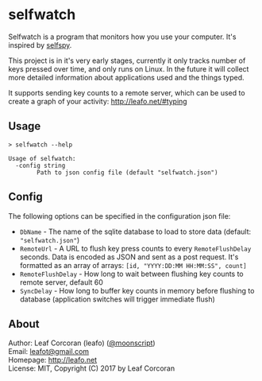
# selfwatch

Selfwatch is a program that monitors how you use your computer. It's inspired by
[selfspy](https://github.com/gurgeh/selfspy).

This project is in it's very early stages, currently it only tracks number of
keys pressed over time, and only runs on Linux. In the future it will collect
more detailed information about applications used and the things typed.

It supports sending key counts to a remote server, which can be used to create
a graph of your activity: <http://leafo.net/#typing>

## Usage

```
> selfwatch --help

Usage of selfwatch:
  -config string
    	Path to json config file (default "selfwatch.json")
```

## Config

The following options can be specified in the configuration json file:

* `DbName` - The name of the sqlite database to load to store data (default: `"selfwatch.json"`)
* `RemoteUrl` - A URL to flush key press counts to every `RemoteFlushDelay` seconds. Data is encoded as JSON and sent as a post request. It's formatted as an array of arrays: `[id, "YYYY:DD:MM HH:MM:SS", count]`
* `RemoteFlushDelay` - How long to wait between flushing key counts to remote server, default 60
* `SyncDelay` - How long to buffer key counts in memory before flushing to database (application switches will trigger immediate flush)

## About

Author: Leaf Corcoran (leafo) ([@moonscript](http://twitter.com/moonscript))  
Email: leafot@gmail.com  
Homepage: <http://leafo.net>  
License: MIT, Copyright (C) 2017 by Leaf Corcoran



